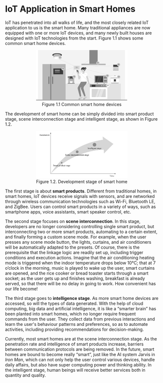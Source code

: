 # IoT Application in Smart Homes

IoT has penetrated into all walks of life, and the most closely related IoT application to us is the smart home. Many traditional appliances are now equipped with one or more IoT devices, and many newly built houses are designed with IoT technologies from the start. Figure 1.1 shows some common smart home devices.

<figure align="center">
    <img src="../../tex_project/Pics/D1Z/1-1.jpg" width="300">
    <figcaption>Figure 1.1 Common smart home devices</figcaption>
</figure>

The development of smart home can be simply divided into smart product stage, scene interconnection stage and intelligent stage, as shown in Figure 1.2.

<figure align="center">
    <img src="../../tex_project/Pics/D1Z/1-2.jpg" width="300">
    <figcaption>Figure 1.2. Development stage of smart home</figcaption>
</figure>

The first stage is about **smart products**. Different from traditional homes, in smart homes, IoT devices receive signals with sensors, and are networked through wireless communication technologies such as Wi-Fi, Bluetooth LE, and ZigBee. Users can control smart products in a variety of ways, such as smartphone apps, voice assistants, smart speaker control, etc.

The second stage focuses on **scene interconnection**. In this stage, developers are no longer considering controlling single smart product, but interconnecting two or more smart products, automating to a certain extent, and finally forming a custom scene mode. For example, when the user presses any scene mode button, the lights, curtains, and air conditioners will be automatically adapted to the presets. Of course, there is the prerequisite that the linkage logic are readily set up, including trigger conditions and execution actions. Imagine that the air conditioning heating mode is triggered when the indoor temperature drops below 10°C; that at 7 o’clock in the morning, music is played to wake up the user, smart curtains are opened, and the rice cooker or bread toaster starts through a smart socket; as the user gets up and finishes washing, breakfast is already served, so that there will be no delay in going to work. How convenient has our life become!

The third stage goes to **intelligence stage**. As more smart home devices are accessed, so will the types of data generated. With the help of cloud computing, big data and artificial intelligence, it is like a “smarter brain” has been planted into smart homes, which no longer require frequent commands from the user. They collect data from previous interactions and learn the user's behaviour patterns and preferences, so as to automate activities, including providing recommendations for decision-making.

Currently, most smart homes are at the scene interconnection stage. As the penetration rate and intelligence of smart products increase, barriers between communication protocols are being removed. In the future, smart homes are bound to become really “smart”, just like the AI system Jarvis in *Iron Man*, which can not only help the user control various devices, handle daily affairs, but also have super computing power and thinking ability. In the intelligent stage, human beings will receive better services both in quantity and quality.